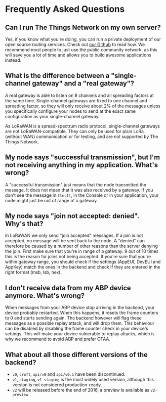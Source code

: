 # Frequently Asked Questions

## Can I run The Things Network on my own server?

Yes, if you know what you're doing, you can run a private deployment of our open source routing services. Check out [our Github](https://github.com/TheThingsNetwork/ttn) to read how. We recommend most people to just use the public community network, as this will save you a lot of time and allows you to build awesome applications instead.

## What is the difference between a "single-channel gateway" and a "real gateway"?

A real gateway is able to listen on 8 channels and all spreading factors at the same time. Single-channel gateways are fixed to one channel and spreading factor, so they will only receive about 2% of the messages unless you specifically configure your nodes to send at the exact same configuration as your single-channel gateway.

As LoRaWAN is a spread-spectrum radio protocol, single-channel gateways are not LoRaWAN-compatible. They can only be used for plain LoRa (without WAN) communication or for testing, and are not supported by The Things Network.

## My node says "successful transmission", but I'm not receiving anything in my application. What's wrong?

A "successful transmission" just means that the node transmitted the message. It does not mean that it was also received by a gateway. If you don't see the message in `ttnctl`, in the Console or in your application, your node might just be out of range of a gateway.

## My node says "join not accepted: denied". Why's that?

In LoRaWAN we only send "join accepted" messages. If a join is not accepted, no message will be sent back to the node. A "denied" can therefore be caused by a number of other reasons than the server denying the join. First make sure that you're in range of a gateway. 9 out of 10 times this is the reason for joins not being accepted. If you're sure that you're within gateway range, you should check if the settings (AppEUI, DevEUI and AppKey) match the ones in the backend and check if they are entered in the right format (msb, lsb, hex).

## I don't receive data from my ABP device anymore. What's wrong?

When messages from your ABP device stop arriving in the backend, your device probably restarted. When this happens, it resets the frame counters to 0 and starts sending again. The backend however will flag these messages as a possible replay attack, and will drop them. This behaviour can be disabled by disabling the frame counter check in your device's settings. This will make your device vulnerable to replay attacks, which is why we recommend to avoid ABP and prefer OTAA.

## What about all those different versions of the backend?

- `v0`, `croft`, `api/v0` and `api/v0.1` have been discontinued. 
- `v1`, `staging`, `v1-staging` is the most widely used version, although this version is not considered production-ready.
- `v2` will be released before the end of 2016, a preview is available as `v2-preview`